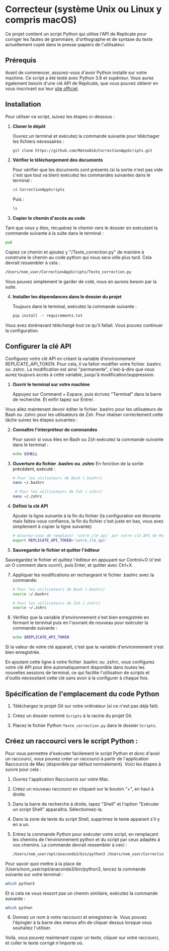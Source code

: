 # Correcteur (système Unix ou Linux y compris macOS)

Ce projet contient un script Python qui utilise l'API de Replicate pour corriger les fautes de grammaire, d'orthographe et de syntaxe du texte actuellement copié dans le presse-papiers de l'utilisateur.

## Prérequis

Avant de commencer, assurez-vous d'avoir Python installé sur votre machine. Ce script a été testé avec Python 3.8 et supérieur. Vous aurez également besoin d'une clé API de Replicate, que vous pouvez obtenir en vous inscrivant sur leur [site officiel](https://replicate.com).

## Installation

Pour utiliser ce script, suivez les étapes ci-dessous :

1. **Cloner le dépôt**
   
   Ouvrez un terminal et exécutez la commande suivante pour téléchager les fichiers nécessaires :
   ```bash
   git clone https://github.com/MateoDib/CorrectionAppScripts.git
   ```
   
2. **Vérifier le téléchargement des documents**

   Pour vérifier que les documents sont présents (si la sortie n'est pas vide c'est que tout va bien) exécutez les commandes suivantes dans le terminal :
   ```bash
   cd CorrectionAppScripts
   ```
   Puis :
   ```bash
   ls
   ```

3. **Copier le chemin d'accès au code**

Tant que vous y êtes, récupérez le chemin vers le dossier en exécutant la commande suivante à la suite dans le terminal :
   ```bash
   pwd
   ```

Copiez ce chemin et ajoutez y "/Texte_correction.py" de manière à construire le chemin au code python qui nous sera utile plus tard. Cela devrait ressembler à cela :
   ```bash
   /Users/nom_user/CorrectionAppScripts/Texte_correction.py
   ```
Vous pouvez simplement le garder de coté, nous en aurons besoin par la suite.


4. **Installer les dépendances dans le dossier du projet**

   Toujours dans le terminal, exécutez la commande suivante :
   ```bash
   pip install -r requirements.txt
   ```
Vous avez dorénavant téléchargé tout ce qu'il fallait. Vous pouvez continuer la configuration.



## Configurer la clé API

   Configurez votre clé API en créant la variable d'environnement REPLICATE_API_TOKEN. Pour cela, il va falloir modifier votre fichier .bashrc ou .zshrc. La modification est ainsi "permanente", c'est-à-dire que vous aurez toujours accès à cette variable, jusqu'à modification/suppression.

1. **Ouvrir le terminal sur votre machine**

   Appuyez sur Command + Espace, puis écrivez "Terminal" dans la barre de recherche. Et enfin tapez sur Entrer.


Vous allez maintenant devoir éditer le fichier .bashrc pour les utilisateurs de Bash ou .zshrc pour les utilisateurs de Zsh. Pour réaliser correctement cette tâche suivez les étapes suivantes :

2. **Connaître l'interpréteur de commandes**

   Pour savoir si vous êtes en Bash ou Zsh exécutez la commande suivante dans le terminal :
    ```bash
   echo $SHELL
   ```

3. **Ouverture du fichier .bashrc ou .zshrc**
    En fonction de la sortie précédent, exécuté :
   ```bash
   # Pour les utilsateurs de Bash (.bashrc)
   nano ~/.bashrc
   ```
   ```bash
    # Pour les utilisateurs de Zsh (.zshrc)
   nano ~/.zshrc
   ```

4. **Définir la clé API**

   Ajouter la ligne suivante à la fin du fichier (la configuration est étonante mais faites-vous confiance, la fin du fichier c'est juste en bas, vous avez simplement à copier la ligne suivante):
   ```bash
   # Assurez-vous de remplacer 'votre_clé_api' par votre clé API de Replicate, tout en gardant les guillements comme tels.
   export REPLICATE_API_TOKEN='votre_clé_api'
   ```
   
5. **Sauvegarder le fichier et quitter l'éditeur**

Sauvegardez le fichier et quittez l'éditeur en appuyant sur Control+O (c'est un O comment dans ouvrir), puis Enter, et quitter avec Ctrl+X.

7. Appliquer les modifications en rechargeant le fichier .bashrc avec la commande:
   ```bash
   # Pour les utilisateurs de Bash (.bashrc)
   source ~/.bashrc
   ```
   
   ```bash
   # Pour les utilisateurs de Zsh (.zshrc)
   source ~/.zshrc
   ```
8. Vérifiez que la variable d'environnement s'est bien enregistrée en fermant le terminal puis en l'ouvrant de nouveau pour exécuter la commande suivante :
   ```bash
   echo $REPLICATE_API_TOKEN
   ```
Si la valeur de votre clé apparait, c'est que la variable d'environnement s'est bien enregistrée.

En ajoutant cette ligne à votre fichier .bashrc ou .zshrc, vous configurez votre clé API pour être automatiquement disponible dans toutes les nouvelles sessions de terminal, ce qui facilite l'utilisation de scripts et d'outils nécessitant cette clé sans avoir à la configurer à chaque fois.


## Spécification de l'emplacement du code Python

1. Téléchargez le projet Git sur votre ordinateur (si ce n'est pas déjà fait).

2. Créez un dossier nommé `Scripts` à la racine du projet Git.

3. Placez le fichier Python `Texte_correction.py` dans le dossier `Scripts`.


## Créez un raccourci vers le script Python : 

Pour vous permettre d'exécuter facilement le script Python et donc d'avoir un raccourci, vous pouvez créer un raccourci à partir de l'application Raccourcis de Mac (disponible par défaut normalement). Voici les étapes à suivre pour cela :

1. Ouvrez l'application Raccourcis sur votre Mac.

2. Créez un nouveau raccourci en cliquant sur le bouton "+", en haut à droite.

3. Dans la barre de recherche à droite, tapez "Shell" et l'option "Exécuter un script Shell" apparaîtra. Sélectionnez-la.

4. Dans la zone de texte du script Shell, supprimez le texte apparant s'il y en a un.

5. Entrez la commande Python pour exécuter votre script, en remplaçant les chemins de l'environnement python et du script par ceux adaptés à vos chemins. La commande devrait ressembler à ceci :
   ```bash
   /Users/nom_user/opt/anaconda3/bin/python3 /Users/nom_user/CorrectionAppScripts/Texte_correction.py
   ```

Pour savoir quoi mettre à la place de /Users/nom_user/opt/anaconda3/bin/python3, lancez la commande suivante sur votre terminal :
   ```bash
   which python3
   ```
   Et si cela ne vous ressort pas un chemin similaire, exécutez la commande suivante :
   ```bash
   which python
   ```

6. Donnez un nom à votre raccourci et enregistrez-le. Vous pouvez l'épingler à la barre des menus afin de cliquer dessus lorsque vous souhaitez l'utiliser.


Voilà, vous pouvez maintenant copier un texte, cliquer sur votre raccourci, et coller le texte corrigé n'importe où.

